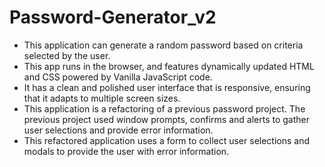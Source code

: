 # Password-Generator_v2
- This application can generate a random password based on criteria selected by the user. 
- This app runs in the browser, and  features dynamically updated HTML and CSS powered by Vanilla JavaScript code.
- It has a clean and polished user interface that is responsive, ensuring that it adapts to multiple screen sizes.
- This application is a refactoring of a previous password project. The previous project used window prompts, confirms and alerts to gather user selections and provide error information. 
- This refactored application uses a form to collect user selections and modals to provide the user with error information.
